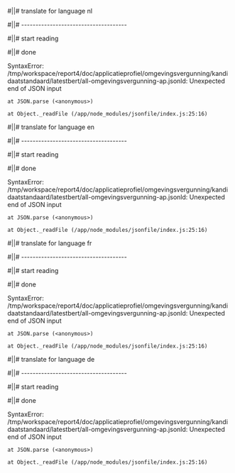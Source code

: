 #||# translate for language nl  

#||# -------------------------------------  

#||# start reading  

#||# done  

SyntaxError: /tmp/workspace/report4/doc/applicatieprofiel/omgevingsvergunning/kandidaatstandaard/latestbert/all-omgevingsvergunning-ap.jsonld: Unexpected end of JSON input

    at JSON.parse (<anonymous>)

    at Object._readFile (/app/node_modules/jsonfile/index.js:25:16)

#||# translate for language en  

#||# -------------------------------------  

#||# start reading  

#||# done  

SyntaxError: /tmp/workspace/report4/doc/applicatieprofiel/omgevingsvergunning/kandidaatstandaard/latestbert/all-omgevingsvergunning-ap.jsonld: Unexpected end of JSON input

    at JSON.parse (<anonymous>)

    at Object._readFile (/app/node_modules/jsonfile/index.js:25:16)

#||# translate for language fr  

#||# -------------------------------------  

#||# start reading  

#||# done  

SyntaxError: /tmp/workspace/report4/doc/applicatieprofiel/omgevingsvergunning/kandidaatstandaard/latestbert/all-omgevingsvergunning-ap.jsonld: Unexpected end of JSON input

    at JSON.parse (<anonymous>)

    at Object._readFile (/app/node_modules/jsonfile/index.js:25:16)

#||# translate for language de  

#||# -------------------------------------  

#||# start reading  

#||# done  

SyntaxError: /tmp/workspace/report4/doc/applicatieprofiel/omgevingsvergunning/kandidaatstandaard/latestbert/all-omgevingsvergunning-ap.jsonld: Unexpected end of JSON input

    at JSON.parse (<anonymous>)

    at Object._readFile (/app/node_modules/jsonfile/index.js:25:16)

